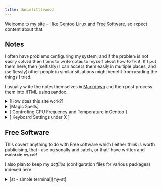 ```yaml
---
title: danielittlewood
---
```


Welcome to my site - I like [Gentoo Linux][gentoo] and [Free
Software][fsf], so expect content about that.

## Notes
I often have problems configuring my system, and if the problem is not
easily solved then I tend to write notes to myself about how to fix it.
If I put them here, then (selfishly) I can access them easily in
multiple places, and (selflessly) other people in similar situations
might benefit from reading the things I tried.

I usually write the notes themselves in [Markdown] and then
post-process them into HTML using [pandoc].


<details>
<summary> [How does this site work?] </summary>
Setting up a website is more complicated than I expected, so I compiled
some pointers together in case someone else wants to copy what
I've done.
</details>

<details>
<summary> [Magic Spells] </summary>
A cheat-sheet for long commands with many options that I don't
like searching the internet or reading the manual to find over
and over.
</details>

<details>
<summary> [ Controlling CPU Frequency and Temperature in Gentoo ] </summary>
When I switched to Gentoo, my laptop was warmer than I expected
during normal use. It turned out that my CPU was running at max
frequency all the time, which was making it consume more power
(and hence warm up).
</details>

<details>
<summary> [ Keyboard Settings under X ] </summary>
Explanation of how to remap keys, assign scripts to certain key
combinations, and fix broken multimedia keys on a system running
X.
</details>


## Free Software

This covers anything to do with Free software which I either think
is worth publicising, that I use personally and patch, or that I have
written and maintain myself. 

I also plan to keep my *dotfiles* (configuration files for various packages)
indexed here.


<details>
<summary> [st - simple terminal][my-st] </summary>
st is a simple terminal emulator for X which [sucks less][st] It is
configured by patching the source code, which is written in C. To see
the changes I've made, plus an explanation of how they work, take a
look at [my fork][my-st] on Github.
</details>


[gentoo]: https://www.gentoo.org
[fsf]: https://www.fsf.org/
[markdown]: https://en.wikipedia.org/wiki/Markdown
[pandoc]: https://pandoc.org/
[st]: https://st.suckless.org/
[my-st]: https://github.com/danielittlewood0/st
[How does this site work?]: notes/website-documentation.html
[Magic Spells]: notes/magic-spells.html
[Controlling CPU Frequency and Temperature in Gentoo]: notes/cpu-and-temperature.html
[Keyboard Settings under X]: notes/keyboard.html
